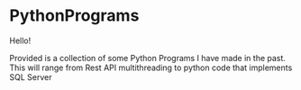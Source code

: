 # PythonPrograms

Hello!

Provided is a collection of some Python Programs I have made in the past.  This will range from Rest API multithreading to python code that implements SQL Server
